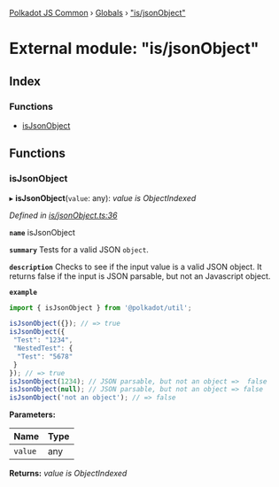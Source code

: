 [Polkadot JS Common](../README.md) › [Globals](../globals.md) › ["is/jsonObject"](_is_jsonobject_.md)

# External module: "is/jsonObject"

## Index

### Functions

* [isJsonObject](_is_jsonobject_.md#isjsonobject)

## Functions

###  isJsonObject

▸ **isJsonObject**(`value`: any): *value is ObjectIndexed*

*Defined in [is/jsonObject.ts:36](https://github.com/polkadot-js/common/blob/983ca718/packages/util/src/is/jsonObject.ts#L36)*

**`name`** isJsonObject

**`summary`** Tests for a valid JSON `object`.

**`description`** 
Checks to see if the input value is a valid JSON object.
It returns false if the input is JSON parsable, but not an Javascript object.

**`example`** 
<BR>

```javascript
import { isJsonObject } from '@polkadot/util';

isJsonObject({}); // => true
isJsonObject({
 "Test": "1234",
 "NestedTest": {
  "Test": "5678"
 }
}); // => true
isJsonObject(1234); // JSON parsable, but not an object =>  false
isJsonObject(null); // JSON parsable, but not an object => false
isJsonObject('not an object'); // => false
```

**Parameters:**

Name | Type |
------ | ------ |
`value` | any |

**Returns:** *value is ObjectIndexed*
